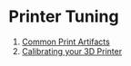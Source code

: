 # Printer Tuning

1. [Common Print Artifacts](commonprintartifacts.md)
2. [Calibrating your 3D Printer](printercalibration.md)
